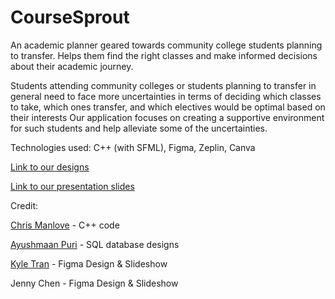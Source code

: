 # CourseSprout
An academic planner geared towards community college students planning to transfer. Helps them find the right classes and make informed decisions about their academic journey.

Students attending community colleges or students planning to transfer in general need to face more uncertainties in terms of deciding which classes to take, which ones transfer, and which electives would be optimal based on their interests Our application focuses on creating a supportive environment for such students and help alleviate some of the uncertainties.

Technologies used: C++ (with SFML), Figma, Zeplin, Canva

[Link to our designs](https://www.figma.com/file/IBuLeBNpbwnaW5WVowcPAS/Untitled?node-id=46%3A277&t=3U8k5I9VULd0DuUU-1)

[Link to our presentation slides](https://www.canva.com/design/DAFg7IiXp5M/JL8MeWGXp_38oMOgF2dpUQ/edit?utm_content=DAFg7IiXp5M&utm_campaign=designshare&utm_medium=link2&utm_source=sharebutton)



Credit:

[Chris Manlove](https://github.com/DrChrisHax) - C++ code 

[Ayushmaan Puri](https://github.com/aypuri) - SQL database designs

[Kyle Tran](https://github.com/cs-kyletran) - Figma Design & Slideshow

Jenny Chen - Figma Design & Slideshow
